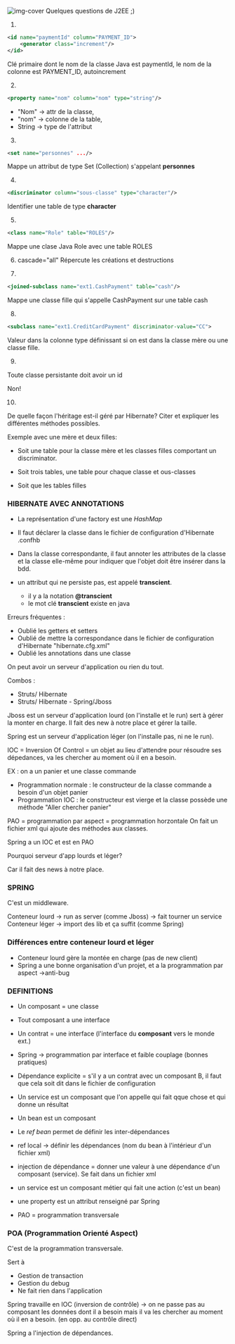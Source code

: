 ![img-cover](http://www.dsystems.ro/wp-content/uploads/2014/07/java_ee.png)
Quelques questions de J2EE ;)

1.
```xml
<id name="paymentId" column="PAYMENT_ID">
    <generator class="increment"/>
</id>
```
Clé primaire dont le nom de la classe Java est paymentId, le nom de la colonne est PAYMENT_ID, autoincrement

2.
```xml
<property name="nom" column="nom" type="string"/>
```
* "Nom" -> attr de la classe,
* "nom" -> colonne de la table,
* String -> type de l'attribut

3.
```xml
<set name="personnes" .../>
```
Mappe un attribut de type Set (Collection) s'appelant **personnes**

4.
```xml
<discriminator column="sous-classe" type="character"/>
```
Identifier une table de type **character**

5.
```xml
<class name="Role" table="ROLES"/>
```
Mappe une clase Java Role avec une table ROLES

6. cascade="all" Répercute les créations et destructions

7.
```xml
<joined-subclass name="ext1.CashPayment" table="cash"/>
```
Mappe une classe fille qui s'appelle CashPayment sur une table cash

8.
```xml
<subclass name="ext1.CreditCardPayment" discriminator-value="CC">
```
Valeur dans la colonne type définissant si on est dans la classe mère ou une classe fille.

9.

Toute classe persistante doit avoir un id

Non!

10.

De quelle façon l'héritage est-il géré par Hibernate? Citer et expliquer les différentes méthodes possibles.

Exemple avec une mère et deux filles:

* Soit une table pour la classe mère et les classes filles comportant un discriminator.

* Soit trois tables, une table pour chaque classe et ous-classes

* Soit que les tables filles

### HIBERNATE AVEC ANNOTATIONS

* La représentation d'une factory est une *HashMap*
* Il faut déclarer la classe dans le fichier de configuration d'Hibernate .confhb
* Dans la classe correspondante, il faut annoter les attributes de la classe et la classe elle-même pour indiquer que l'objet doit être insérer dans la bdd.

* un attribut qui ne persiste pas, est appelé **transcient**.
  * il y a la notation **@transcient**
  * le mot clé **transcient** existe en java

Erreurs fréquentes :

* Oublié les getters et setters
* Oublié de mettre la correspondance dans le fichier de configuration d'Hibernate "hibernate.cfg.xml"
* Oublié les annotations dans une classe

On peut avoir un serveur d'application ou rien du tout.

Combos :

* Struts/ Hibernate
* Struts/ Hibernate - Spring/Jboss

Jboss est un serveur d'application lourd (on l'installe et le run) sert à gérer la monter en charge.
Il fait des new à notre place et gérer la taille.

Spring est un serveur d'application léger (on l'installe pas, ni ne le run).

IOC = Inversion Of Control = un objet au lieu d'attendre pour résoudre ses dépedances, va les chercher au moment où il en a besoin.

EX : on a un panier et une classe commande
* Programmation normale : le constructeur de la classe commande a besoin d'un objet panier
* Programmation IOC : le constructeur est vierge et la classe possède une méthode "Aller chercher panier"

PAO = programmation par aspect = programmation horzontale
On fait un fichier xml qui ajoute des méthodes aux classes.

Spring a un IOC et est en PAO


Pourquoi serveur d'app lourds et léger?

Car il fait des news à notre place.

### SPRING

C'est un middleware.

Conteneur lourd -> run as server (comme Jboss) -> fait tourner un service
Conteneur léger -> import des lib et ça suffit (comme Spring)

### Différences entre conteneur lourd et léger

* Conteneur lourd gère la montée en charge (pas de new client)
* Spring a une bonne organisation d'un projet,
et a la programmation par aspect ->anti-bug

### DEFINITIONS

* Un composant = une classe
* Tout composant a une interface
* Un contrat = une interface (l'interface du **composant** vers le monde ext.)
* Spring -> programmation par interface et faible couplage (bonnes pratiques)
* Dépendance explicite = s'il y a un contrat avec un composant B, il faut que cela soit dit dans le fichier de configuration

* Un service est un composant que l'on appelle qui fait qque chose et qui donne un résultat
* Un bean est un composant
* Le *ref bean* permet de définir les inter-dépendances
* ref local -> définir les dépendances (nom du bean à l'intérieur d'un fichier xml)
* injection de dépendance  = donner une valeur à une dépendance d'un composant (service). Se fait dans un fichier xml
* un service est un composant métier qui fait une action (c'est un bean)
* une property est un attribut renseigné par Spring
* PAO = programmation transversale

### POA (Programmation Orienté Aspect)

C'est de la programmation transversale.

Sert à

* Gestion de transaction
* Gestion du debug
* Ne fait rien dans l'application

Spring travaille en IOC (inversion de contrôle) -> on ne passe pas au composant les données dont il a besoin mais il va les chercher au moment où il en a besoin. (en opp. au contrôle direct)

Spring a l'injection de dépendances.

